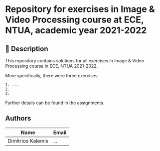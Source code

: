 # Repository for exercises in Image & Video Processing course at ECE, NTUA, academic year 2021-2022

## 📜 Description
This repository contains solutions for all exercises in Image & Video Processing course in ECE, NTUA 2021-2022.

More specifically, there were three exercises:

    1. ...
    2.
    3.

Further details can be found in the assignments.

## Authors

| Name | Email |
| --- | --- |
| Dimitrios Kalemis | ... |
